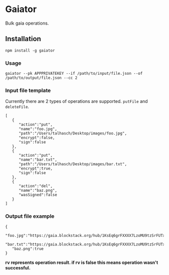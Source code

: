 # Gaiator

Bulk gaia operations.

## Installation 

`npm install -g gaiator`

### Usage

`gaiator --pk APPPRIVATEKEY --if /path/to/input/file.json --of /path/to/output/file.json --cc 2`



### Input file template

Currently there are 2 types of operations are supported. `putFile` and `deleteFile`.

```
[
   {
      "action":"put",
      "name":"foo.jpg",
      "path":"/Users/talhasch/Desktop/images/foo.jpg",
      "encrypt":false,
      "sign":false
   },
   {
      "action":"put",
      "name":"bar.txt",
      "path":"/Users/talhasch/Desktop/images/bar.txt",
      "encrypt":true,
      "sign":false
   },
   {
      "action":"del",
      "name":"baz.png",
      "wasSigned":false
   }
]
```

### Output file example

```
{
   "foo.jpg":"https://gaia.blockstack.org/hub/1KsEq6grFXXXX7LzoMU9tzSrFUTxaN6di9/foo.jpg",
   "bar.txt":"https://gaia.blockstack.org/hub/1KsEq6grFXXXX7LzoMU9tzSrFUTxaN6di9/bar.txt",
   "baz.png":true
}
```

**rv represents operation result. if rv is false this means operation wasn't successful.**

